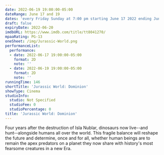 ```yaml
---
date: 2022-06-19 19:00:00-05:00
dateRange: June 17 and 19
dates: 'every Friday Sunday at 7:00 pm starting June 17 2022 ending Jun 19 2022 '
draft: false
expiryDate: 2022-06-20
imdbURL: https://www.imdb.com/title/tt8041270/
mpaaRating: PG-13
oneSheet: /img/Jurassic-World.png
performanceList:
  performance:
  - date: 2022-06-17 19:00:00-05:00
    format: 2D
    note: ''
  - date: 2022-06-19 19:00:00-05:00
    format: 2D
    note: ''
runningTime: 146
shortTitle: 'Jurassic World: Dominion'
showType: Cinema
studioInfo:
  studio: Not Specified
  studioFee: 0
  studioPercentage: 0
title: 'Jurassic World: Dominion'
---
```


Four years after the destruction of Isla Nublar, dinosaurs now live--and hunt--alongside humans all over the world. This fragile balance will reshape the future and determine, once and for all, whether human beings are to remain the apex predators on a planet they now share with history's most fearsome creatures in a new Era.